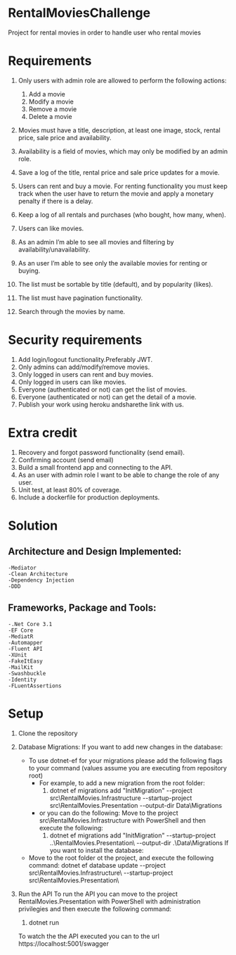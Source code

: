 # RentalMoviesChallenge
Project for rental movies in order to handle user who rental movies

# Requirements

1. Only users with admin role are allowed to perform the following actions:
      1. Add a movie
      2. Modify a movie
      3. Remove a movie
      4. Delete a movie

2. Movies must have a title, description, at least one image, stock, rental price, sale price and availability.
3. Availability is a field of movies, which may only be modified by an admin role.
4. Save a log of the title, rental price and sale price updates for a movie.
5. Users can rent and buy a movie. For renting functionality you must keep track when the user have to return the movie and apply a monetary penalty if there is a delay.
6. Keep a log of all rentals and purchases (who bought, how many, when).
7. Users can like movies.
8. As an admin I’m able to see all movies and filtering by availability/unavailability.
9. As an user I’m able to see only the available movies for renting or buying.
10. The list must be sortable by title (default), and by popularity (likes).
11. The list must have pagination functionality.
12. Search through the movies by name.

# Security requirements

1. Add login/logout functionality.Preferably JWT.
2. Only admins can add/modify/remove movies.
3. Only logged in users can rent and buy movies.
4. Only logged in users can like movies.
5. Everyone (authenticated or not) can get the list of movies.
6. Everyone (authenticated or not) can get the detail of a movie.
7. Publish your work using heroku andsharethe link with us.

# Extra credit

1. Recovery and forgot password functionality (send email).
2. Confirming account (send email)
3. Build a small frontend app and connecting to the API.
4. As an user with admin role I want to be able to change the role of any user.
5. Unit test, at least 80% of coverage.
6. Include a dockerfile for production deployments.

# Solution
  
  ## Architecture and Design Implemented:
    -Mediator
    -Clean Architecture
    -Dependency Injection
    -DDD
  ## Frameworks, Package and Tools:
    -.Net Core 3.1
    -EF Core
    -MediatR
    -Automapper
    -Fluent API
    -XUnit
    -FakeItEasy
    -MailKit
    -Swashbuckle
    -Identity
    -FLuentAssertions
    
 # Setup
 1. Clone the repository
 2. Database Migrations:
    If you want to add new changes in the database:
      - To use dotnet-ef for your migrations please add the following flags to your command (values assume you are executing from repository root)      
        - For example, to add a new migration from the root folder:
            1. dotnet ef migrations add "InitMigration" --project src\RentalMovies.Infrastructure --startup-project src\RentalMovies.Presentation --output-dir Data\Migrations
        - or you can do the following: Move to the project src\RentalMovies.Infrastructure with PowerShell and then execute the following:
            1. dotnet ef migrations add "InitMigration"  --startup-project ..\RentalMovies.Presentation\ --output-dir .\Data\Migrations
     If you want to install the database:
      - Move to the root folder ot the project, and execute the following command:
        dotnet ef database update --project src\RentalMovies.Infrastructure\ --startup-project src\RentalMovies.Presentation\
 3. Run the API
    To run the API you can move to the project RentalMovies.Presentation with PowerShell with administration privilegies and then execute the following command:
      1. dotnet run
    
    To watch the the API executed you can to the url https://localhost:5001/swagger
      
      
      
    
 



